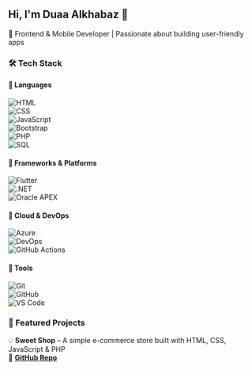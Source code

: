## Hi, I'm Duaa Alkhabaz 👋  
🚀 Frontend & Mobile Developer | Passionate about building user-friendly apps  

### 🛠️ Tech Stack  

#### 🔹 Languages  
![HTML](https://img.shields.io/badge/HTML5-E34F26?style=flat&logo=html5&logoColor=white)  
![CSS](https://img.shields.io/badge/CSS3-1572B6?style=flat&logo=css3&logoColor=white)  
![JavaScript](https://img.shields.io/badge/JavaScript-F7DF1E?style=flat&logo=javascript&logoColor=black)  
![Bootstrap](https://img.shields.io/badge/Bootstrap-7952B3?style=flat&logo=bootstrap&logoColor=white)      
![PHP](https://img.shields.io/badge/PHP-777BB4?style=flat&logo=php&logoColor=white)  
![SQL](https://img.shields.io/badge/SQL-4479A1?style=flat&logo=mysql&logoColor=white)  

#### 🔹 Frameworks & Platforms    
![Flutter](https://img.shields.io/badge/Flutter-02569B?style=flat&logo=flutter&logoColor=white)  
![.NET](https://img.shields.io/badge/.NET-512BD4?style=flat&logo=dotnet&logoColor=white)  
![Oracle APEX](https://img.shields.io/badge/Oracle_APEX-F80000?style=flat&logo=oracle&logoColor=white)    


#### 🔹 Cloud & DevOps  
![Azure](https://img.shields.io/badge/Microsoft_Azure-0078D4?style=flat&logo=microsoft-azure&logoColor=white)  
![DevOps](https://img.shields.io/badge/DevOps-4B0082?style=flat&logo=devops&logoColor=white)  
![GitHub Actions](https://img.shields.io/badge/GitHub_Actions-2088FF?style=flat&logo=github-actions&logoColor=white)  


#### 🔹 Tools  
![Git](https://img.shields.io/badge/Git-F05032?style=flat&logo=git&logoColor=white)  
![GitHub](https://img.shields.io/badge/GitHub-181717?style=flat&logo=github&logoColor=white)  
![VS Code](https://img.shields.io/badge/VS%20Code-007ACC?style=flat&logo=visual-studio-code&logoColor=white)  
 

### 📌 Featured Projects  
💡 **Sweet Shop** – A simple e-commerce store built with HTML, CSS, JavaScript & PHP  
🔗 **[GitHub Repo](https://github.com/Duaafayez/Sweet-shop)**  

